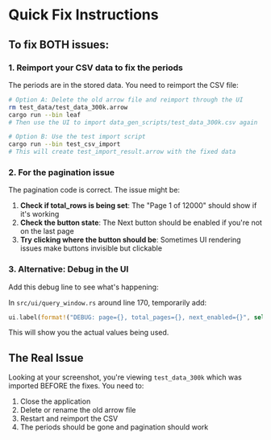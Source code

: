 # Quick Fix Instructions

## To fix BOTH issues:

### 1. Reimport your CSV data to fix the periods

The periods are in the stored data. You need to reimport the CSV file:

```bash
# Option A: Delete the old arrow file and reimport through the UI
rm test_data/test_data_300k.arrow
cargo run --bin leaf
# Then use the UI to import data_gen_scripts/test_data_300k.csv again

# Option B: Use the test import script
cargo run --bin test_csv_import
# This will create test_import_result.arrow with the fixed data
```

### 2. For the pagination issue

The pagination code is correct. The issue might be:

1. **Check if total_rows is being set**: The "Page 1 of 12000" should show if it's working
2. **Check the button state**: The Next button should be enabled if you're not on the last page
3. **Try clicking where the button should be**: Sometimes UI rendering issues make buttons invisible but clickable

### 3. Alternative: Debug in the UI

Add this debug line to see what's happening:

In `src/ui/query_window.rs` around line 170, temporarily add:
```rust
ui.label(format!("DEBUG: page={}, total_pages={}, next_enabled={}", self.page, total_pages, next_enabled));
```

This will show you the actual values being used.

## The Real Issue

Looking at your screenshot, you're viewing `test_data_300k` which was imported BEFORE the fixes. You need to:

1. Close the application
2. Delete or rename the old arrow file
3. Restart and reimport the CSV
4. The periods should be gone and pagination should work